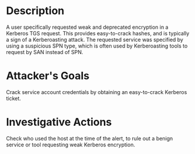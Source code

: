 # Description
A user specifically requested weak and deprecated encryption in a Kerberos TGS request. This provides easy-to-crack hashes, and is typically a sign of a Kerberoasting attack. The requested service was specified by using a suspicious SPN type, which is often used by Kerberoasting tools to request by SAN instead of SPN.
# Attacker's Goals
Crack service account credentials by obtaining an easy-to-crack Kerberos ticket.
# Investigative Actions
Check who used the host at the time of the alert, to rule out a benign service or tool requesting weak Kerberos encryption.

